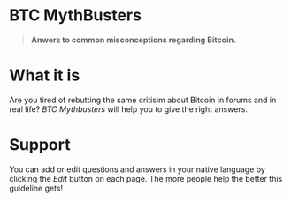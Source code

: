 # BTC MythBusters

> **Anwers to common misconceptions regarding Bitcoin.**

# What it is

Are you tired of rebutting the same critisim about Bitcoin in forums and in real life? *BTC Mythbusters* will help you to give the right answers.

# Support

You can add or edit questions and answers in your native language by clicking the *Edit* button on each page. The more people help the better this guideline gets!